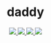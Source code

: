 <h1 align="center">
  daddy
</h1>
<p align="center">
  <a href="https://travis-ci.org/daddy" alt="Build Status">
    <img src="https://img.shields.io/travis/17media/daddy.svg?style=flat-square&" />
  </a>
  <a href="https://codecov.io/gh/17media/daddy" alt="Coverage">
    <img src="https://img.shields.io/codecov/c/github/17media/daddy/master.svg?style=flat-square&" />
  </a>
  <a href="https://www.bithound.io/github/17media/daddy" alt="BitHound">
    <img src="https://www.bithound.io/github/17media/daddy/badges/score.svg?style=flat-square&" />
  </a>
  <img src="https://img.shields.io/github/license/17media/daddy.svg?style=flat-square&" />
</p>
